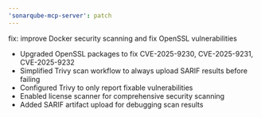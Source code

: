 ```yaml
---
'sonarqube-mcp-server': patch
---
```


fix: improve Docker security scanning and fix OpenSSL vulnerabilities

- Upgraded OpenSSL packages to fix CVE-2025-9230, CVE-2025-9231, CVE-2025-9232
- Simplified Trivy scan workflow to always upload SARIF results before failing
- Configured Trivy to only report fixable vulnerabilities
- Enabled license scanner for comprehensive security scanning
- Added SARIF artifact upload for debugging scan results
